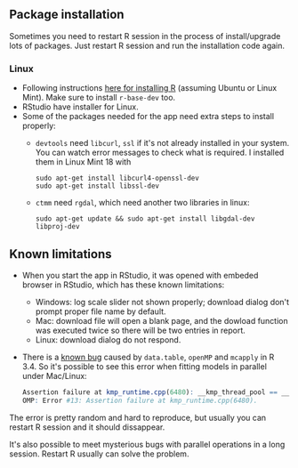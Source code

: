 ## Package installation

Sometimes you need to restart R session in the process of install/upgrade lots of packages. Just restart R session and run the installation code again.

### Linux
- Following instructions [here for installing R](https://cloud.r-project.org/bin/linux/ubuntu/) (assuming Ubuntu or Linux Mint). Make sure to install `r-base-dev` too.
- RStudio have installer for Linux.
- Some of the packages needed for the app need extra steps to install properly:
  + `devtools` need `libcurl`, `ssl` if it's not already installed in your system. You can watch error messages to check what is required. I installed them in Linux Mint 18 with
  
        sudo apt-get install libcurl4-openssl-dev
        sudo apt-get install libssl-dev
  
  + `ctmm` need `rgdal`, which need another two libraries in linux:
  
        sudo apt-get update && sudo apt-get install libgdal-dev libproj-dev
  
## Known limitations
- When you start the app in RStudio, it was opened with embeded browser in RStudio, which has these known limitations:
  - Windows: log scale slider not shown properly; download dialog don't prompt proper file name by default.
  - Mac: download file will open a blank page, and the dowload function was executed twice so there will be two entries in report.
  - Linux: download dialog do not respond.
- There is a [known bug](https://github.com/Rdatatable/data.table/issues/2137) caused by `data.table`, `openMP` and `mcapply` in R 3.4. So it's possible to see this error when fitting models in parallel under Mac/Linux:

    ```r
    Assertion failure at kmp_runtime.cpp(6480): __kmp_thread_pool == __null.
    OMP: Error #13: Assertion failure at kmp_runtime.cpp(6480).
    ```

The error is pretty random and hard to reproduce, but usually you can restart R session and it should dissappear.

It's also possible to meet mysterious bugs with parallel operations in a long session. Restart R usually can solve the problem. 
